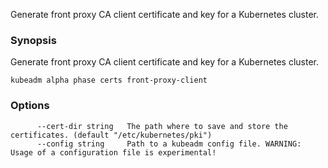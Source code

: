 
Generate front proxy CA client certificate and key for a Kubernetes cluster.

### Synopsis


Generate front proxy CA client certificate and key for a Kubernetes cluster.

```
kubeadm alpha phase certs front-proxy-client
```

### Options

```
      --cert-dir string   The path where to save and store the certificates. (default "/etc/kubernetes/pki")
      --config string     Path to a kubeadm config file. WARNING: Usage of a configuration file is experimental!
```

